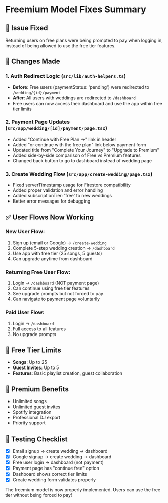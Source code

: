 # Freemium Model Fixes Summary

## 🐛 Issue Fixed
Returning users on free plans were being prompted to pay when logging in, instead of being allowed to use the free tier features.

## 🔧 Changes Made

### 1. Auth Redirect Logic (`src/lib/auth-helpers.ts`)
- **Before**: Free users (paymentStatus: 'pending') were redirected to `/wedding/{id}/payment`
- **After**: All users with weddings are redirected to `/dashboard`
- Free users can now access their dashboard and use the app within free tier limits

### 2. Payment Page Updates (`src/app/wedding/[id]/payment/page.tsx`)
- Added "Continue with Free Plan →" link in header
- Added "or continue with the free plan" link below payment form
- Updated title from "Complete Your Journey" to "Upgrade to Premium"
- Added side-by-side comparison of Free vs Premium features
- Changed back button to go to dashboard instead of wedding page

### 3. Create Wedding Flow (`src/app/create-wedding/page.tsx`)
- Fixed serverTimestamp usage for Firestore compatibility
- Added proper validation and error handling
- Added subscriptionTier: 'free' to new weddings
- Better error messages for debugging

## ✅ User Flows Now Working

### New User Flow:
1. Sign up (email or Google) → `/create-wedding`
2. Complete 5-step wedding creation → `/dashboard`
3. Use app with free tier (25 songs, 5 guests)
4. Can upgrade anytime from dashboard

### Returning Free User Flow:
1. Login → `/dashboard` (NOT payment page)
2. Can continue using free tier features
3. See upgrade prompts but not forced to pay
4. Can navigate to payment page voluntarily

### Paid User Flow:
1. Login → `/dashboard`
2. Full access to all features
3. No upgrade prompts

## 🎯 Free Tier Limits
- **Songs**: Up to 25
- **Guest Invites**: Up to 5
- **Features**: Basic playlist creation, guest collaboration

## 🚀 Premium Benefits
- Unlimited songs
- Unlimited guest invites
- Spotify integration
- Professional DJ export
- Priority support

## 📝 Testing Checklist
- [x] Email signup → create wedding → dashboard
- [x] Google signup → create wedding → dashboard
- [x] Free user login → dashboard (not payment)
- [x] Payment page has "continue free" option
- [x] Dashboard shows correct tier limits
- [x] Create wedding form validates properly

The freemium model is now properly implemented. Users can use the free tier without being forced to pay!